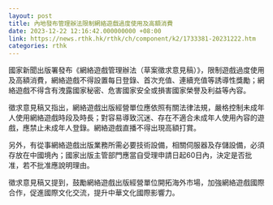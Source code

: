 ```yaml
---
layout: post
title: 內地發布管理辦法限制網絡遊戲過度使用及高額消費
date: 2023-12-22 12:16:42.000000000 +08:00
link: https://news.rthk.hk/rthk/ch/component/k2/1733381-20231222.htm
categories: rthk
---
```


國家新聞出版署發布《網絡遊戲管理辦法（草案徵求意見稿）》，限制遊戲過度使用及高額消費，網絡遊戲不得設置每日登錄、首次充值、連續充值等誘導性獎勵；網絡遊戲不得含有洩露國家秘密、危害國家安全或損害國家榮譽及利益等內容。

徵求意見稿又指出，網絡遊戲出版經營單位應依照有關法律法規，嚴格控制未成年人使用網絡遊戲時段及時長；對容易導致沉迷、存在不適合未成年人使用內容的遊戲，應禁止未成年人登錄。網絡遊戲直播不得出現高額打賞。

另外，有從事網絡遊戲出版業務所需必要技術設備，相關伺服器及存儲設備，必須存放在中國境內；國家出版主管部門應當自受理申請日起60日內，決定是否批准，若不批准應說明理由。

徵求意見稿又提到，鼓勵網絡遊戲出版經營單位開拓海外市場，加強網絡遊戲國際合作，促進國際文化交流，提升中華文化國際影響力。
